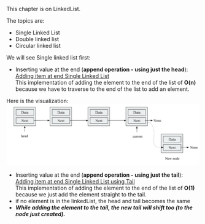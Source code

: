 This chapter is on LinkedList.

The topics are:
* Single Linked List
* Double linked list
* Circular linked list

We will see Single linked list first:

* Inserting value at the end (**append operation - using just the head**): [Adding item at end Single Linked List](appendItematEnd_SingleLinkedList.py) <br>
This implementation of adding the element to the end of the list of **O(n)** because we have to traverse to the end of the list to add an element.

Here is the visualization:
![Adding at the end](addEndSL.png)


* Inserting value at the end (**append operation - using just the tail**): [Adding item at end Single Linked List using Tail](appendItematEnd_SingleLinkedList_tail.py) <br>
This implementation of adding the element to the end of the list of **O(1)** because we just add the element straight to the tail. <br>
* if no element is in the linkedList, the head and tail becomes the same
* **_While adding the element to the tail, the new tail will shift too (to the node just created)._**

